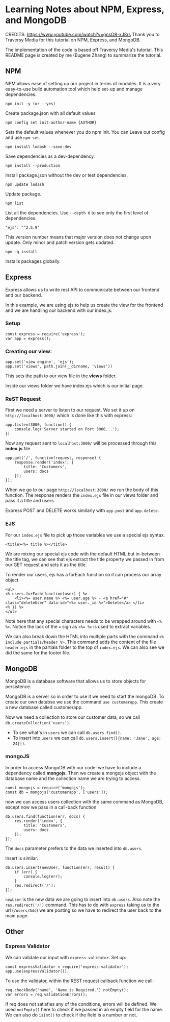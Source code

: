 # Learning Notes about NPM, Express, and MongoDB

CREDITS: https://www.youtube.com/watch?v=gnsO8-xJ8rs
Thank you to Traversy Media for this tutorial on NPM, Express, and MongoDB. 

The implementation of the code is based off Traversy Media's tutorial. This README page is created by me (Eugene Zhang) to summarize the tutorial.

## NPM

NPM allows ease of setting up our project in terms of modules. It is a very easy-to-use build automation tool which help set-up and manage dependencies.

`npm init -y (or --yes)`

Create package.json with all default values

`npm config set init-author-name {AUTHOR}`

Sets the default values whenever you do npm init.
You can Leave out config and use `npm set`.

`npm install lodash --save-dev`

Save dependencies as a dev-dependency.

`npm install --production`

Install package.json without the dev or test dependencies.

`npm update lodash`

Update package.

`npm list`

List all the dependencies. Use `--depth 0` to see only the first level of dependencies.

`"ejs": "^2.5.9"`

This version number means that major version does not change upon update. Only minor and patch version gets updated.

`npm -g install` 

Installs packages globally.

## Express

Express allows us to write rest API to communicate between our frontend and our backend. 

In this example, we are using ejs to help us create the view for the frontend and we are handling our backend with our index.js.

### Setup
```JS
const express = require('express');
var app = express();
```

### Creating our view:
```JS
app.set('view engine', 'ejs');
app.set('views', path.join(__dirname, 'views'))
```
This sets the path to our view file in the **views** folder. 

Inside our views folder we have index.ejs which is our initial page.

### ReST Request

First we need a server to listen to our request. We set it up on `http://localhost:3000/` which is done like this with express:

```JS
app.listen(3000, function() {
    console.log('Server started on Port 3000...');
})
```

Now any request sent to `localhost:3000/` will be processed through this **index.js** file.

```JS
app.get('/', function(request, response) {
    response.render('index', {
        title: 'Customers',
        users: docs
    });
});
```
When we go to our page `http://localhost:3000/` we run the body of this function. The response renders the `index.ejs` file in our views folder and pass it a title and users.

Express POST and DELETE works similarly with `app.post` and `app.delete`.

### EJS

For our `index.ejs` file to pick up those variables we use a special ejs syntax.

```
<title><%= title %></title>
```

We are mixing our special ejs code with the default HTML but in-between the title tag, we can see that ejs extract the title property we passed in from our GET request and sets it as the title.

To render our users, ejs has a forEach function so it can process our array object.

```
<ul>
<% users.forEach(function(user) { %>
    <li><%= user.name %> <%= user.age %> - <a href="#" class="deleteUser" data-id="<%= user._id %>">Delete</a> </li>
<% }) %>
</ul>
```

Note here that any special characters needs to be wrapped around with `<% %>`. Notice the lack of the `=` sign as `<%= %>` is used to extract variables.

We can also break down the HTML into multiple parts with the command `<% include partials/header %>`. This command adds the content of the file `header.ejs` in the partials folder to the top of `index.ejs`. We can also see we did the same for the footer file.

## MongoDB

MongoDB is a database software that allows us to store objects for persistence.

MongoDB is a server so in order to use it we need to start the mongoDB. To create our own databse we use the command `use customerapp`. This create a new database called customerapp.

Now we need a collection to store our customer data, so we call `db.createCollection('users')`. 

- To see what's in `users` we can call `db.users.find()`.
- To insert into `users` we can call `db.users.insert([{name: 'Jane', age: 24}])`.

### mongoJS

In order to access MongoDB with our code: we have to include a dependency called **mongojs**.
Then we create a mongojs object with the database name and the collection name we are trying to access.

```JS
const mongojs = require('mongojs');
const db = mongojs('customerapp', ['users']);
```

now we can access users collection with the same command as MongoDB, except now we pass in a call-back function

```JS
db.users.find(function(err, docs) {
    res.render('index', {
        title: 'Customers',
        users: docs
    });
});
```

The `docs` parameter prefers to the data we inserted into `db.users`.

Insert is similar:

```JS
db.users.insert(newUser, function(err, result) {
    if (err) {
        console.log(err);
    }
    res.redirect('/');
});
```

`newUser` is the new data we are going to insert into `db.users`. Also note the `res.redirect('/')` command. This has to do with `express` taking us to the url (`/users/Add`) we are posting so we have to redirect the user back to the main page.

## Other

### Express Validator

We can validate our input with `express-validator`.
Set up:

```JS
const expressValidator = require('express-validator');
app.use(expressValidator());
```

To use the validator, within the REST request callback function we call:

```JS
req.checkBody('name', 'Name is Required.').notEmpty();
var errors = req.validationErrors();
```

If req does not satisfies any of the conditions, errors will be defined. 
We used `notEmpty()` here to check if we passed in an empty field for the name. We can also do `isInt()` to check if the field is a number or not. 
